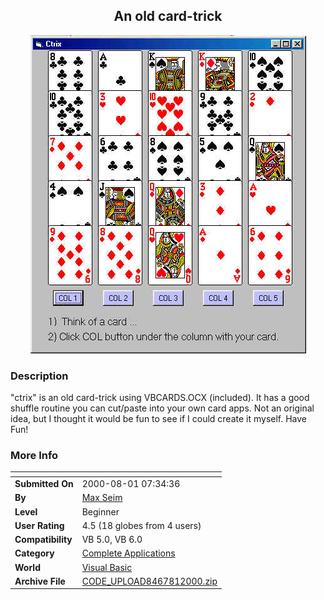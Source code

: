 ﻿<div align="center">

## An old card\-trick

<img src="PIC200081838567324.jpg">
</div>

### Description

"ctrix" is an old card-trick using VBCARDS.OCX (included). It has a good shuffle routine you can cut/paste into your own card apps. Not an original idea, but I thought it would be fun to see if I could create it myself. Have Fun!
 
### More Info
 


<span>             |<span>
---                |---
**Submitted On**   |2000-08-01 07:34:36
**By**             |[Max Seim](https://github.com/Planet-Source-Code/PSCIndex/blob/master/ByAuthor/max-seim.md)
**Level**          |Beginner
**User Rating**    |4.5 (18 globes from 4 users)
**Compatibility**  |VB 5\.0, VB 6\.0
**Category**       |[Complete Applications](https://github.com/Planet-Source-Code/PSCIndex/blob/master/ByCategory/complete-applications__1-27.md)
**World**          |[Visual Basic](https://github.com/Planet-Source-Code/PSCIndex/blob/master/ByWorld/visual-basic.md)
**Archive File**   |[CODE\_UPLOAD8467812000\.zip](https://github.com/Planet-Source-Code/max-seim-an-old-card-trick__1-10249/archive/master.zip)








